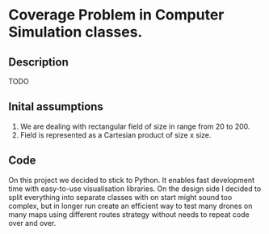 # Coverage Problem in Computer Simulation classes.

## Description
TODO

## Inital assumptions
1. We are dealing with rectangular field of size in range from 20 to 200.
2. Field is represented as a Cartesian product of size x size.
 
## Code

On this project we decided to stick to Python. It enables fast development time with easy-to-use visualisation libraries. 
On the design side I decided to split everything into separate classes with on start might sound too complex, but in longer run create an efficient way to test many drones on many maps using different routes strategy without needs to repeat code over and over.
